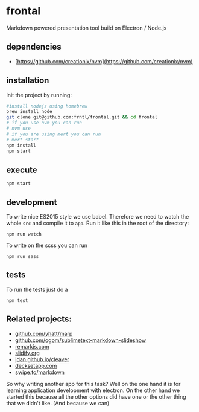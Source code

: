 # frontal  

Markdown powered presentation tool build on Electron / Node.js  

## dependencies  

- [https://github.com/creationix/nvm](https://github.com/creationix/nvm)  

## installation 
Init the project by running:  

```bash
#install nodejs using homebrew 
brew install node
git clone git@github.com:frntl/frontal.git && cd frontal
# if you use nvm you can run
# nvm use
# if you are using mert you can run
# mert start
npm install
npm start
```

## execute

    npm start

## development  

To write nice ES2015 style we use babel. Therefore we need to watch the whole `src` and compile it to `app`. Run it like this in the root of the directory:  

    npm run watch

To write on the scss you can run

    npm run sass


## tests

To run the tests just do a  

    npm test


## Related projects:

- [github.com/yhatt/marp](https://github.com/yhatt/marp/)  
- [github.com/ogom/sublimetext-markdown-slideshow](https://github.com/ogom/sublimetext-markdown-slideshow)  
- [remarkjs.com](http://remarkjs.com/#1)  
- [slidify.org](http://slidify.org/)  
- [jdan.github.io/cleaver](http://jdan.github.io/cleaver/#2)   
- [decksetapp.com](http://www.decksetapp.com/)  
- [swipe.to/markdown](https://www.swipe.to/markdown/)  

So why writing another app for this task? Well on the one hand it is for learning application development with electron. On the other hand we started this because all the other options did have one or the other thing that we didn't like. (And because we can)
